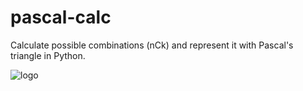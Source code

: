 # pascal-calc
Calculate possible combinations (nCk) and represent it with Pascal's triangle in Python.

![logo](running.png)
